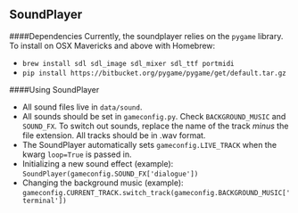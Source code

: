 ## SoundPlayer

####Dependencies
Currently, the soundplayer relies on the `pygame` library. To install on OSX Mavericks and above with Homebrew:
- `brew install sdl sdl_image sdl_mixer sdl_ttf portmidi`
- `pip install https://bitbucket.org/pygame/pygame/get/default.tar.gz`

####Using SoundPlayer
- All sound files live in `data/sound`.
- All sounds should be set in `gameconfig.py`. Check `BACKGROUND_MUSIC` and
`SOUND_FX`. To switch out sounds, replace the name of the track _minus_ the
file extension. All tracks should be in .wav format.
- The SoundPlayer automatically sets `gameconfig.LIVE_TRACK` when the kwarg `loop=True` is passed in.
- Initializing a new sound effect (example): `SoundPlayer(gameconfig.SOUND_FX['dialogue'])`
- Changing the background music (example): `gameconfig.CURRENT_TRACK.switch_track(gameconfig.BACKGROUND_MUSIC['terminal'])`
